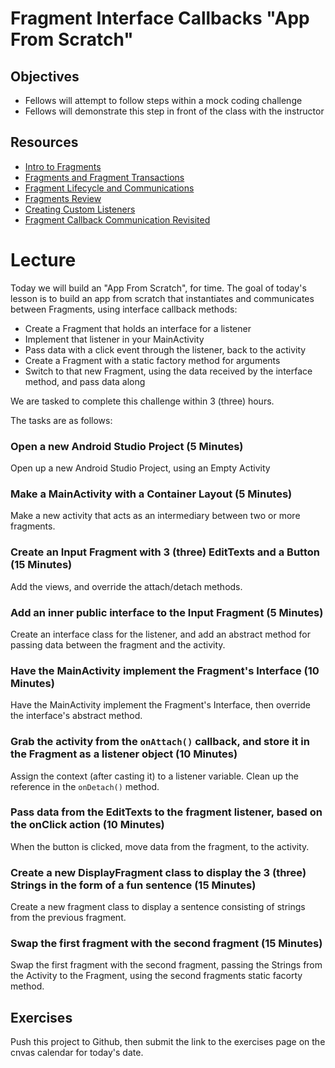 # Fragment Interface Callbacks "App From Scratch"

## Objectives
* Fellows will attempt to follow steps within a mock coding challenge
* Fellows will demonstrate this step in front of the class with the instructor

## Resources
* [Intro to Fragments](https://github.com/joinpursuit/Pursuit-Core-Android/blob/master/cohort_5.4/unit_04/04_03_intro_to_fragments.md)
* [Fragments and Fragment Transactions](https://github.com/joinpursuit/Pursuit-Core-Android/blob/master/cohort_5.4/unit_04/04_04_fragments_and_fragment_transactions.md)
* [Fragment Lifecycle and Communications](https://github.com/joinpursuit/Pursuit-Core-Android/blob/master/cohort_5.4/unit_04/04_05_fragment_lifecycle_and_communications.md)
* [Fragments Review](https://github.com/joinpursuit/Pursuit-Core-Android/blob/master/cohort_5.4/unit_04/04_06_fragments_review.md)
* [Creating Custom Listeners](https://guides.codepath.com/android/Creating-Custom-Listeners)
* [Fragment Callback Communication Revisited](https://github.com/joinpursuit/Pursuit-Core-Android/blob/master/cohort_5.4/unit_04/04_19_fragment_callback_communication_revisited.md)

# Lecture

Today we will build an "App From Scratch", for time. The goal of today's lesson is to 
build an app from scratch that instantiates and communicates between Fragments, using interface callback methods:
* Create a Fragment that holds an interface for a listener
* Implement that listener in your MainActivity
* Pass data with a click event through the listener, back to the activity
* Create a Fragment with a static factory method for arguments
* Switch to that new Fragment, using the data received by the interface method, and pass data along

We are tasked to complete this challenge within 3 (three) hours.

The tasks are as follows:
### Open a new Android Studio Project (5 Minutes)
Open up a new Android Studio Project, using an Empty Activity

### Make a MainActivity with a Container Layout (5 Minutes)
Make a new activity that acts as an intermediary between two or more fragments.

### Create an Input Fragment with 3 (three) EditTexts and a Button (15 Minutes)
Add the views, and override the attach/detach methods.

### Add an inner public interface to the Input Fragment (5 Minutes)
Create an interface class for the listener, and add an abstract method for passing data between the fragment and the activity.

### Have the MainActivity implement the Fragment's Interface (10 Minutes)
Have the MainActivity implement the Fragment's Interface, then override the interface's abstract method.

### Grab the activity from the `onAttach()` callback, and store it in the Fragment as a listener object (10 Minutes)
Assign the context (after casting it) to a listener variable. Clean up the reference in the `onDetach()` method.

### Pass data from the EditTexts to the fragment listener, based on the onClick action (10 Minutes)
When the button is clicked, move data from the fragment, to the activity.

### Create a new DisplayFragment class to display the 3 (three) Strings in the form of a fun sentence (15 Minutes)
Create a new fragment class to display a sentence consisting of strings from the previous fragment.

### Swap the first fragment with the second fragment (15 Minutes)
Swap the first fragment with the second fragment, passing the Strings from the Activity to the Fragment, using the second fragments static facorty method.

## Exercises
Push this project to Github, then submit the link to the exercises page on the cnvas calendar for today's date.
